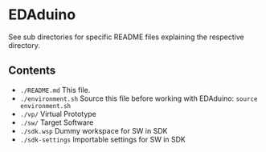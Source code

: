 # EDAduino

See sub directories for specific README files explaining the respective directory.

## Contents

- `./README.md` This file.
- `./environment.sh` Source this file before working with EDAduino: `source environment.sh`
- `./vp/` Virtual Prototype
- `./sw/` Target Software
- `./sdk.wsp` Dummy workspace for SW in SDK
- `./sdk-settings` Importable settings for SW in SDK 
